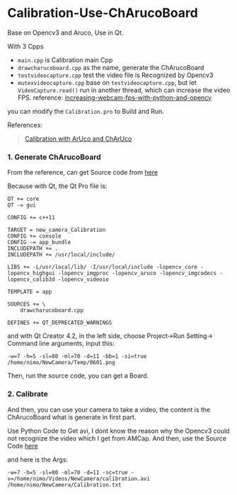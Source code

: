 # Calibration-Use-ChArucoBoard
Base on Opencv3 and Aruco, Use in Qt.

With 3 Cpps

* `main.cpp` is Calibration main Cpp
* `drawcharucoboard.cpp`  as the name, generate the ChArucoBoard
* `testvideocapture.cpp` test the video file is Recognized by Opencv3
* `mutexvideocapture.cpp` base on `testvideocapture.cpp`, but let `VideoCapture.read()` run in another thread, which can increase the video FPS.  reference: [increasing-webcam-fps-with-python-and-opencv](http://www.pyimagesearch.com/2015/12/21/increasing-webcam-fps-with-python-and-opencv/)



you can modify the `Calibration.pro` to Build and Run.

References:
> [Calibration with ArUco and ChArUco](http://docs.opencv.org/3.1.0/da/d13/tutorial_aruco_calibration.html)

### 1. Generate ChArucoBoard
From the reference, can get Source code from [here](https://github.com/opencv/opencv_contrib/blob/master/modules/aruco/samples/create_board_charuco.cpp)

Because with Qt, the Qt Pro file is:

```
QT += core
QT -= gui

CONFIG += c++11

TARGET = new_camera_Calibration
CONFIG += console
CONFIG -= app_bundle
INCLUDEPATH += .
INCLUDEPATH += /usr/local/include/

LIBS += -L/usr/local/lib/ -I/usr/local/include -lopencv_core -lopencv_highgui -lopencv_imgproc -lopencv_aruco -lopencv_imgcodecs -lopencv_calib3d -lopencv_videoio

TEMPLATE = app

SOURCES += \
    drawcharucoboard.cpp

DEFINES += QT_DEPRECATED_WARNINGS

```

and with Qt Creator 4.2, in the left side, choose Project->Run Setting-> Command line arguments, input this:

```
-w=7 -h=5 -sl=80 -ml=70 -d=11 -bb=1 -si=true /home/nimo/NewCamera/Temp/0601.png
```

Then, run the source code, you can get a Board.


### 2. Calibrate
And then, you can use your camera to take a video, the content is the ChArucoBoard what is generate in first part.

Use Python Code to Get avi, I dont know the reason why the Opencv3 could not recognize the video which I get from AMCap. And then, use the Source Code [here](https://github.com/opencv/opencv_contrib/blob/master/modules/aruco/samples/calibrate_camera_charuco.cpp)

and here is the Args:

```
-w=7 -h=5 -sl=80 -ml=70 -d=11 -sc=true -v=/home/nimo/Videos/NewCamera/calibration.avi /home/nimo/NewCamera/Calibration.txt
```
